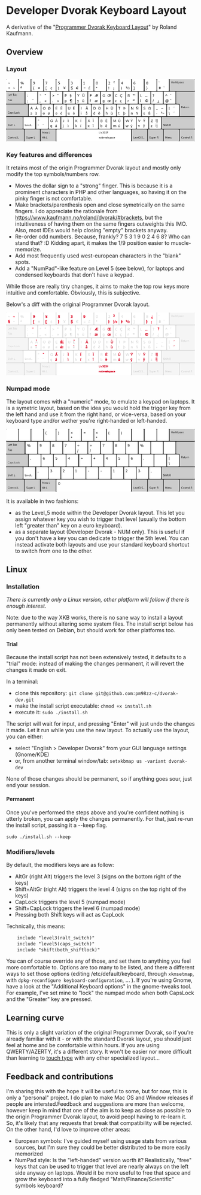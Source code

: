 # Developer Dvorak Keyboard Layout

A derivative of the "[Programmer Dvorak Keyboard Layout](https://www.kaufmann.no/roland/dvorak/)" by Roland Kaufmann.

## Overview

### Layout

![Developer Dvorak Keyboard Layout](dvorak-dev-layout.png)


### Key features and differences

It retains most of the origin Programmer Dvorak layout and mostly only modify the top symbols/numbers row.

- Moves the dollar sign to a "strong" finger. This is because it is a prominent characters in PHP and other languages, so having it on the pinky finger is not comfortable.
- Make brackets/parenthesis open and close symetrically on the same fingers. I do appreciate the rationale from https://www.kaufmann.no/roland/dvorak/#brackets, but the intuitiveness of having them on the same fingers outweights this IMO. Also, most IDEs would help closing "empty" brackets anyway.
- Re-order odd numbers. Because, frankly? 7 5 3 1 9 0 2 4 6 8? Who can stand that? :D Kidding apart, it makes the 1/9 position easier to muscle-memorize.
- Add most frequently used west-european characters in the "blank" spots.
- Add a "NumPad"-like feature on Level 5 (see below), for laptops and condensed keyboards that don't have a keypad.

While those are really tiny changes, it aims to make the top row keys more intuitive and comfortable. Obviously, this is subjective.

Below's a diff with the original Programmer Dvorak layout.

![Developer Dvorak Keyboard Layout vs Programmer Dvorak Keyboard Layout](diff.png)

### Numpad mode

The layout comes with a "numeric" mode, to emulate a keypad on laptops. It is a symetric layout, based on the idea you would hold the trigger key from the left hand and use it from the right hand, or vice-versa, based on your keyboard type and/or wether you're right-handed or left-handed.

![Developer Dvorak Keyboard Layout NumPad](dvorak-num-dev-layout.png)

It is available in two fashions:
- as the Level_5 mode within the Developer Dvorak layout. This let you assign whatever key you wish to trigger that level (usually the bottom left "greater than" key on a euro keyboard).
- as a separate layout (Developer Dvorak - NUM only). This is useful if you don't have a key you can dedicate to trigger the 5th level. You can instead activate both layouts and use your standard keyboard shortcut to switch from one to the other.

## Linux

### Installation

*There is currently only a Linux version, other platform will follow if there is enough interest.*

Note: due to the way XKB works, there is no sane way to install a layout permanently without altering some system files. The install script below has only been tested on Debian, but should work for other platforms too.

#### Trial

Because the install script has not been extensively tested, it defaults to a "trial" mode: instead of making the changes permanent, it will revert the changes it made on exit.

In a terminal:
- clone this repository: `git clone git@github.com:pm98zz-c/dvorak-dev.git`
- make the install script executable: `chmod +x install.sh`
- execute it: `sudo ./install.sh`

The script will wait for input, and pressing "Enter" will just undo the changes it made. Let it run while you use the new layout.
To actually use the layout, you can either:
- select "English > Developer Dvorak" from your GUI language settings (Gnome/KDE)
- or, from another terminal window/tab: `setxkbmap us -variant dvorak-dev`

None of those changes should be permanent, so if anything goes sour, just end your session.

#### Permanent

Once you've performed the steps above and you're confident nothing is utterly broken, you can apply the changes permanently.
For that, just re-run the install script, passing it a --keep flag.

```
sudo ./install.sh --keep
```

### Modifiers/levels

By default, the modifiers keys are as follow:
- AltGr (right Alt) triggers the level 3 (signs on the bottom right of the keys)
- Shift+AltGr (right Alt) triggers the level 4 (signs on the top right of the keys)
- CapLock triggers the level 5 (numpad mode)
- Shift+CapLock triggers the level 6 (numpad mode)
- Pressing both Shift keys will act as CapLock

Technically, this means:

```
    include "level3(ralt_switch)"
    include "level5(caps_switch)"
    include "shift(both_shiftlock)"
```

You can of course override any of those, and set them to anything you feel more comfortable to. Options are too many to be listed, and there a different ways to set those options (editing /etc/default/keyboard, through `xkmsetmap`, with `dpkg-reconfigure keyboard-configuration`, ... ).
If you're using Gnome, have a look at the "Additional Keyboard options" in the gnome-tweaks tool. For example, I've set mine to "lock" the numpad mode when both CapsLock and the "Greater" key are pressed.

## Learning curve

This is only a slight variation of the original Programmer Dvorak, so if you're already familiar with it - or with the standard Dvorak layout, you should just feel at home and be comfortable within hours.
If you are using QWERTY/AZERTY, it's a different story. It won't be easier nor more difficult than learning to [touch type](https://en.wikipedia.org/wiki/Touch_typing) with any other specialized layout...

## Feedback and contributions

I'm sharing this with the hope it will be useful to some, but for now, this is only a "personal" project. I do plan to make Mac OS and Window releases if people are intersted.Feedback and suggestions are more than welcome, however keep in mind that one of the aim is to keep as close as possible to the origin Programmer Dvorak layout, to avoid peopl having to re-learn it.
So, it's likely that any requests that break that compatibility will be rejected. On the other hand, I'd love to improve other areas:
- European symbols: I've guided myself using usage stats from various sources, but I'm sure they could be better distributed to be more easily memorized
- NumPad style: Is the "left-handed" version worth it? Realistically, "free" keys that can be used to trigger that level are nearly always on the left side anyway on laptops. Would it be more useful to free that space and grow the keyboard into a fully fledged "Math/Finance/Scientific" symbols keyboard?